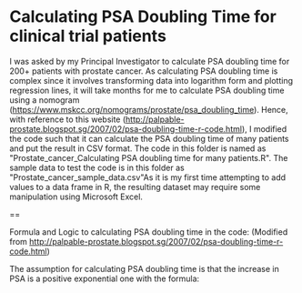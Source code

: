 # Calculating PSA Doubling Time for clinical trial patients

I was asked by my Principal Investigator to calculate PSA doubling time for 200+ patients with prostate cancer. As calculating PSA doubling time is complex since it involves transforming data into logarithm form and plotting regression lines, it will take months for me to calculate PSA doubling time using a nomogram (https://www.mskcc.org/nomograms/prostate/psa_doubling_time). Hence, with reference to this website (http://palpable-prostate.blogspot.sg/2007/02/psa-doubling-time-r-code.html), I modified the code such that it can calculate the PSA doubling time of many patients and put the result in CSV format. The code in this folder is named as "Prostate_cancer_Calculating PSA doubling time for many patients.R". The sample data to test the code is in this folder as "Prostate_cancer_sample_data.csv"As it is my first time attempting to add values to a data frame in R, the resulting dataset may require some manipulation using Microsoft Excel. 

==

Formula and Logic to calculating PSA doubling time in the code:
(Modified from http://palpable-prostate.blogspot.sg/2007/02/psa-doubling-time-r-code.html)

The assumption for calculating PSA doubling time is that the increase in PSA is a positive exponential one with the formula:
>
